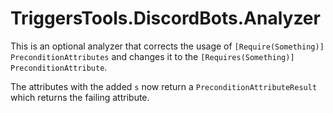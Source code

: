 ﻿# TriggersTools.DiscordBots.Analyzer

This is an optional analyzer that corrects the usage of `[Require(Something)]` `PreconditionAttributes` and changes it to the `[Requires(Something)]` `PreconditionAttribute`.

The attributes with the added `s` now return a `PreconditionAttributeResult` which returns the failing attribute.